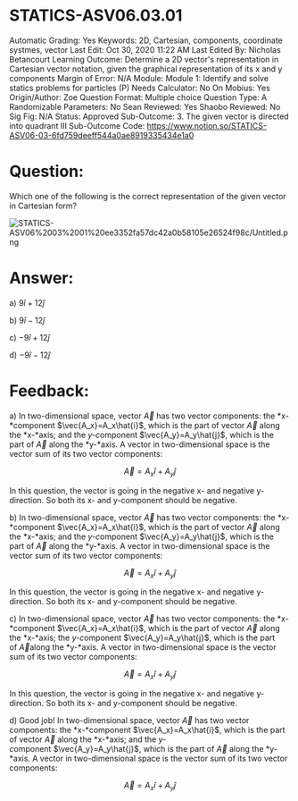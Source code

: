 # STATICS-ASV06.03.01

Automatic Grading: Yes
Keywords: 2D, Cartesian, components, coordinate systmes, vector
Last Edit: Oct 30, 2020 11:22 AM
Last Edited By: Nicholas Betancourt
Learning Outcome: Determine a 2D vector's representation in Cartesian vector notation, given the graphical representation of its x and y components
Margin of Error: N/A
Module: Module 1: Identify and solve statics problems for particles (P)
Needs Calculator: No
On Mobius: Yes
Origin/Author: Zoe
Question Format: Multiple choice
Question Type: A
Randomizable Parameters: No
Sean Reviewed: Yes
Shaobo Reviewed: No
Sig Fig: N/A
Status: Approved
Sub-Outcome: 3. The given vector is directed into quadrant III
Sub-Outcome Code: https://www.notion.so/STATICS-ASV06-03-6fd759deeff544a0ae8919335434e1a0

# Question:

Which one of the following is the correct representation of the given vector in Cartesian form?

![STATICS-ASV06%2003%2001%20ee3352fa57dc42a0b58105e26524f98c/Untitled.png](STATICS-ASV06%2003%2001%20ee3352fa57dc42a0b58105e26524f98c/Untitled.png)

# Answer:

a) $9\hat{i}+12\hat{j}$

b) $9\hat{i}-12\hat{j}$

c) $-9\hat{i}+12\hat{j}$

d) $-9\hat{i}-12\hat{j}$

# Feedback:

a) In two-dimensional space, vector $\vec{A}$ has two vector components: the *x-*component $\vec{A_x}=A_x\hat{i}$, which is the part of vector $\vec{A}$ along the *x-*axis; and the *y-c*omponent $\vec{A_y}=A_y\hat{j}$, which is the part of $\vec{A}$ along the *y-*axis. A vector in two-dimensional space is the vector sum of its two vector components:

$$\vec{A}=A_x\hat{i}+A_y\hat{j}$$

In this question, the vector is going in the negative x- and negative y-direction. So both its x- and y-component should be negative.

b) In two-dimensional space, vector $\vec{A}$ has two vector components: the *x-*component $\vec{A_x}=A_x\hat{i}$, which is the part of vector $\vec{A}$ along the *x-*axis; and the *y-c*omponent $\vec{A_y}=A_y\hat{j}$, which is the part of $\vec{A}$ along the *y-*axis. A vector in two-dimensional space is the vector sum of its two vector components:

$$\vec{A}=A_x\hat{i}+A_y\hat{j}$$

In this question, the vector is going in the negative x- and negative y-direction. So both its x- and y-component should be negative.

c) In two-dimensional space, vector $\vec{A}$ has two vector components: the *x-*component $\vec{A_x}=A_x\hat{i}$, which is the part of vector $\vec{A}$ along the *x-*axis; the *y-c*omponent $\vec{A_y}=A_y\hat{j}$, which is the part of $\vec{A}$along the *y-*axis. A vector in two-dimensional space is the vector sum of its two vector components:

$$\vec{A}=A_x\hat{i}+A_y\hat{j}$$

In this question, the vector is going in the negative x- and negative y-direction. So both its x- and y-component should be negative.

d) Good job! In two-dimensional space, vector $\vec{A}$ has two vector components: the *x-*component $\vec{A_x}=A_x\hat{i}$, which is the part of vector $\vec{A}$ along the *x-*axis; and the *y-c*omponent $\vec{A_y}=A_y\hat{j}$, which is the part of $\vec{A}$ along the *y-*axis. A vector in two-dimensional space is the vector sum of its two vector components:

$$\vec{A}=A_x\hat{i}+A_y\hat{j}$$